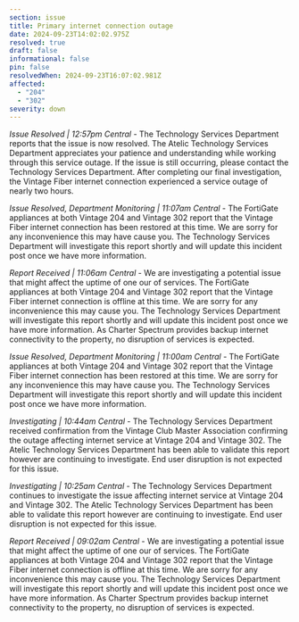 ```yaml
---
section: issue
title: Primary internet connection outage
date: 2024-09-23T14:02:02.975Z
resolved: true
draft: false
informational: false
pin: false
resolvedWhen: 2024-09-23T16:07:02.981Z
affected:
  - "204"
  - "302"
severity: down
---
```

*Issue Resolved | 12:57pm Central* - The Technology Services Department reports that the issue is now resolved. The Atelic Technology Services Department appreciates your patience and understanding while working through this service outage. If the issue is still occurring, please contact the Technology Services Department. After completing our final investigation, the Vintage Fiber internet connection experienced a service outage of nearly two hours.

*Issue Resolved, Department Monitoring | 11:07am Central* - The FortiGate appliances at both Vintage 204 and Vintage 302 report that the Vintage Fiber internet connection has been restored at this time. We are sorry for any inconvenience this may have cause you. The Technology Services Department will investigate this report shortly and will update this incident post once we have more information.

*Report Received | 11:06am Central* - We are investigating a potential issue that might affect the uptime of one our of services. The FortiGate appliances at both Vintage 204 and Vintage 302 report that the Vintage Fiber internet connection is offline at this time. We are sorry for any inconvenience this may cause you. The Technology Services Department will investigate this report shortly and will update this incident post once we have more information. As Charter Spectrum provides backup internet connectivity to the property, no disruption of services is expected.

*Issue Resolved, Department Monitoring | 11:00am Central* - The FortiGate appliances at both Vintage 204 and Vintage 302 report that the Vintage Fiber internet connection has been restored at this time. We are sorry for any inconvenience this may have cause you. The Technology Services Department will investigate this report shortly and will update this incident post once we have more information.

*Investigating | 10:44am Central* - The Technology Services Department received confirmation from the Vintage Club Master Association confirming the outage affecting internet service at Vintage 204 and Vintage 302. The Atelic Technology Services Department has been able to validate this report however are continuing to investigate. End user disruption is not expected for this issue.

*Investigating | 10:25am Central* - The Technology Services Department continues to investigate the issue affecting internet service at Vintage 204 and Vintage 302. The Atelic Technology Services Department has been able to validate this report however are continuing to investigate. End user disruption is not expected for this issue.

*Report Received | 09:02am Central* - We are investigating a potential issue that might affect the uptime of one our of services. The FortiGate appliances at both Vintage 204 and Vintage 302 report that the Vintage Fiber internet connection is offline at this time. We are sorry for any inconvenience this may cause you. The Technology Services Department will investigate this report shortly and will update this incident post once we have more information. As Charter Spectrum provides backup internet connectivity to the property, no disruption of services is expected.